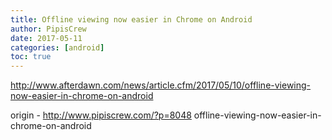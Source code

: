 ```yaml
---
title: Offline viewing now easier in Chrome on Android
author: PipisCrew
date: 2017-05-11
categories: [android]
toc: true
---
```


http://www.afterdawn.com/news/article.cfm/2017/05/10/offline-viewing-now-easier-in-chrome-on-android

origin - http://www.pipiscrew.com/?p=8048 offline-viewing-now-easier-in-chrome-on-android